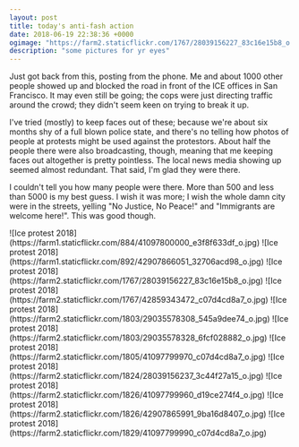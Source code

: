```yaml
---
layout: post
title: today's anti-fash action
date: 2018-06-19 22:38:36 +0000
ogimage: "https://farm2.staticflickr.com/1767/28039156227_83c16e15b8_o.jpg"
description: "some pictures for yr eyes"
---
```


Just got back from this, posting from the phone. Me and about 1000 other people showed up and blocked the road in front of the ICE offices in San Francisco. It may even still be going; the cops were just directing traffic around the crowd; they didn't seem keen on trying to break it up. 

I've tried (mostly) to keep faces out of these; because we're about six months shy of a full blown police state, and there's no telling how photos of people at protests might be used against the protestors. About half the people there were also broadcasting, though, meaning that me keeping faces out altogether is pretty pointless. The local news media showing up seemed almost redundant. That said, I'm glad they were there.

I couldn't tell you how many people were there. More than 500 and less than 5000 is my best guess. I wish it was more; I wish the whole damn city were in the streets, yelling "No Justice, No Peace!" and "Immigrants are welcome here!". This was good though. 

<span style="display:block;" class="center">
  ![Ice protest 2018](https://farm1.staticflickr.com/884/41097800000_e3f8f633df_o.jpg)
<span class="caption"></span>
![Ice protest 2018](https://farm1.staticflickr.com/892/42907866051_32706acd98_o.jpg)
<span class="caption"></span>
![Ice protest 2018](https://farm2.staticflickr.com/1767/28039156227_83c16e15b8_o.jpg)
<span class="caption"></span>
![Ice protest 2018](https://farm2.staticflickr.com/1767/42859343472_c07d4cd8a7_o.jpg)
<span class="caption"></span>
![Ice protest 2018](https://farm2.staticflickr.com/1803/29035578308_545a9dee74_o.jpg)
<span class="caption"></span>
![Ice protest 2018](https://farm2.staticflickr.com/1803/29035578328_6fcf028882_o.jpg)
<span class="caption"></span>
![Ice protest 2018](https://farm2.staticflickr.com/1805/41097799970_c07d4cd8a7_o.jpg)
<span class="caption"></span>
![Ice protest 2018](https://farm2.staticflickr.com/1824/28039156237_3c44f27a15_o.jpg)
<span class="caption"></span>
![Ice protest 2018](https://farm2.staticflickr.com/1826/41097799960_d19ce274f4_o.jpg)
<span class="caption"></span>
![Ice protest 2018](https://farm2.staticflickr.com/1826/42907865991_9ba16d8407_o.jpg)
<span class="caption"></span>
![Ice protest 2018](https://farm2.staticflickr.com/1829/41097799990_c07d4cd8a7_o.jpg)
<span class="caption"></span>
</span>
